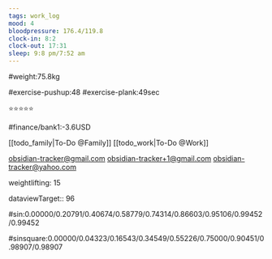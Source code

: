 ```yaml
---
tags: work_log
mood: 4
bloodpressure: 176.4/119.8
clock-in: 8:2
clock-out: 17:31
sleep: 9:8 pm/7:52 am
---
```


#weight:75.8kg

#exercise-pushup:48
#exercise-plank:49sec


⭐⭐⭐⭐⭐

#finance/bank1:-3.6USD

[[todo_family|To-Do @Family]]
[[todo_work|To-Do @Work]]

obsidian-tracker@gmail.com
obsidian-tracker+1@gmail.com
obsidian-tracker@yahoo.com

weightlifting: 15

dataviewTarget:: 96

#sin:0.00000/0.20791/0.40674/0.58779/0.74314/0.86603/0.95106/0.99452/0.99452

#sinsquare:0.00000/0.04323/0.16543/0.34549/0.55226/0.75000/0.90451/0.98907/0.98907

